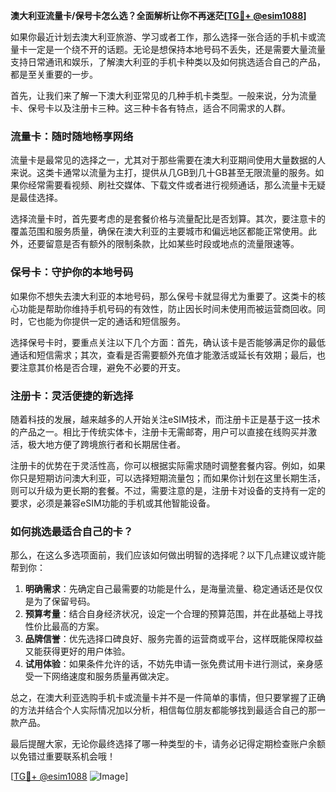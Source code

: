**澳大利亚流量卡/保号卡怎么选？全面解析让你不再迷茫[[TG💪+ @esim1088](https://t.me/s/esim1088)]**

如果你最近计划去澳大利亚旅游、学习或者工作，那么选择一张合适的手机卡或流量卡一定是一个绕不开的话题。无论是想保持本地号码不丢失，还是需要大量流量支持日常通讯和娱乐，了解澳大利亚的手机卡种类以及如何挑选适合自己的产品，都是至关重要的一步。

首先，让我们来了解一下澳大利亚常见的几种手机卡类型。一般来说，分为流量卡、保号卡以及注册卡三种。这三种卡各有特点，适合不同需求的人群。

### **流量卡：随时随地畅享网络**
流量卡是最常见的选择之一，尤其对于那些需要在澳大利亚期间使用大量数据的人来说。这类卡通常以流量为主打，提供从几GB到几十GB甚至无限流量的服务。如果你经常需要看视频、刷社交媒体、下载文件或者进行视频通话，那么流量卡无疑是最佳选择。

选择流量卡时，首先要考虑的是套餐价格与流量配比是否划算。其次，要注意卡的覆盖范围和服务质量，确保在澳大利亚的主要城市和偏远地区都能正常使用。此外，还要留意是否有额外的限制条款，比如某些时段或地点的流量限速等。

### **保号卡：守护你的本地号码**
如果你不想失去澳大利亚的本地号码，那么保号卡就显得尤为重要了。这类卡的核心功能是帮助你维持手机号码的有效性，防止因长时间未使用而被运营商回收。同时，它也能为你提供一定的通话和短信服务。

选择保号卡时，要重点关注以下几个方面：首先，确认该卡是否能够满足你的最低通话和短信需求；其次，查看是否需要额外充值才能激活或延长有效期；最后，也要注意其价格是否合理，避免不必要的开支。

### **注册卡：灵活便捷的新选择**
随着科技的发展，越来越多的人开始关注eSIM技术，而注册卡正是基于这一技术的产品之一。相比于传统实体卡，注册卡无需邮寄，用户可以直接在线购买并激活，极大地方便了跨境旅行者和长期居住者。

注册卡的优势在于灵活性高，你可以根据实际需求随时调整套餐内容。例如，如果你只是短期访问澳大利亚，可以选择短期流量包；而如果你计划在这里长期生活，则可以升级为更长期的套餐。不过，需要注意的是，注册卡对设备的支持有一定的要求，必须是兼容eSIM功能的手机或其他智能设备。

### **如何挑选最适合自己的卡？**
那么，在这么多选项面前，我们应该如何做出明智的选择呢？以下几点建议或许能帮到你：

1. **明确需求**：先确定自己最需要的功能是什么，是海量流量、稳定通话还是仅仅是为了保留号码。
2. **预算考量**：结合自身经济状况，设定一个合理的预算范围，并在此基础上寻找性价比最高的方案。
3. **品牌信誉**：优先选择口碑良好、服务完善的运营商或平台，这样既能保障权益又能获得更好的用户体验。
4. **试用体验**：如果条件允许的话，不妨先申请一张免费试用卡进行测试，亲身感受一下网络速度和服务质量再做决定。

总之，在澳大利亚选购手机卡或流量卡并不是一件简单的事情，但只要掌握了正确的方法并结合个人实际情况加以分析，相信每位朋友都能够找到最适合自己的那一款产品。

最后提醒大家，无论你最终选择了哪一种类型的卡，请务必记得定期检查账户余额以免错过重要联系机会哦！

[[TG💪+ @esim1088](https://t.me/s/esim1088) ![Image](https://i.postimg.cc/4NQfJmqS/Snipaste-2025-05-13-00-14-12.png)]